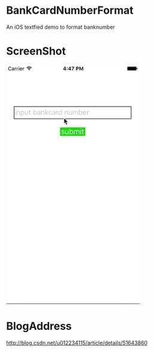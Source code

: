 # BankCardNumberFormat
An iOS textfied demo to format banknumber
# ScreenShot
![](https://github.com/tashaxing/BankCardNumberFormat/raw/master/pic/bankcardformat.gif)<br/>
# BlogAddress
http://blog.csdn.net/u012234115/article/details/51643860
